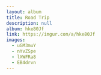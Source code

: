 ```yaml
---
layout: album
title: Road Trip
description: null
album: hke80Jf
link: https://imgur.com/a/hke80Jf
images:
  - uGM3muY
  - nYvZSpe
  - lXWFRa8
  - EB4drvn
---
```


